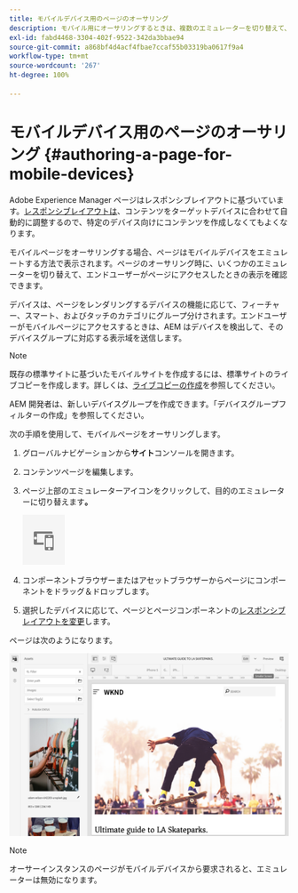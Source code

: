 ```yaml
---
title: モバイルデバイス用のページのオーサリング
description: モバイル用にオーサリングするときは、複数のエミュレーターを切り替えて、エンドユーザー向けの表示を確認できます。
exl-id: fabd4468-3304-402f-9522-342da3bbae94
source-git-commit: a868bf4d4acf4fbae7ccaf55b03319ba0617f9a4
workflow-type: tm+mt
source-wordcount: '267'
ht-degree: 100%

---
```


# モバイルデバイス用のページのオーサリング  {#authoring-a-page-for-mobile-devices}

Adobe Experience Manager ページはレスポンシブレイアウトに基づいています。[レスポンシブレイアウトは](/help/sites-cloud/authoring/page-editor/responsive-layout.md)、コンテンツをターゲットデバイスに合わせて自動的に調整するので、特定のデバイス向けにコンテンツを作成しなくてもよくなります。

モバイルページをオーサリングする場合、ページはモバイルデバイスをエミュレートする方法で表示されます。ページのオーサリング時に、いくつかのエミュレーターを切り替えて、エンドユーザーがページにアクセスしたときの表示を確認できます。

デバイスは、ページをレンダリングするデバイスの機能に応じて、フィーチャー、スマート、およびタッチのカテゴリにグループ分けされます。エンドユーザーがモバイルページにアクセスするときは、AEM はデバイスを検出して、そのデバイスグループに対応する表示域を送信します。

>[!NOTE]
>
>既存の標準サイトに基づいたモバイルサイトを作成するには、標準サイトのライブコピーを作成します。詳しくは、[ライブコピーの作成](/help/sites-cloud/administering/msm/creating-live-copies.md)を参照してください。
>
>AEM 開発者は、新しいデバイスグループを作成できます。「デバイスグループフィルターの作成」を参照してください。

<!--
>AEM developers can create new device groups. (See [Creating Device Group Filters](/help/sites-developing/groupfilters.md).)
-->

次の手順を使用して、モバイルページをオーサリングします。

1. グローバルナビゲーションから&#x200B;**サイト**&#x200B;コンソールを開きます。
1. コンテンツページを編集します。
1. ページ上部のエミュレーターアイコンをクリックして、目的のエミュレーターに切り替えます&#x200B;**。**

   ![エミュレーターアイコン](/help/sites-cloud/authoring/assets/emulator.png)

1. コンポーネントブラウザーまたはアセットブラウザーからページにコンポーネントをドラッグ＆ドロップします。
1. 選択したデバイスに応じて、ページとページコンポーネントの[レスポンシブレイアウトを変更](/help/sites-cloud/authoring/page-editor/responsive-layout.md)します。

ページは次のようになります。

![モバイルの例](/help/sites-cloud/authoring/assets/mobile.png)

>[!NOTE]
>
>オーサーインスタンスのページがモバイルデバイスから要求されると、エミュレーターは無効になります。

